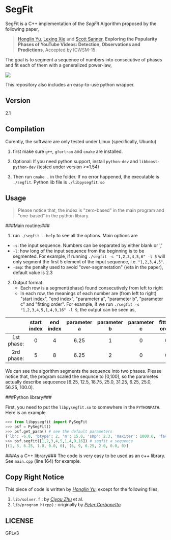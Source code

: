 SegFit
=========

SegFit is a C++ implementation of the *SegFit* Algorithm proposed by the following paper,


>[Honglin Yu](http://yuhonglin.github.io/), [Lexing Xie](http://users.cecs.anu.edu.au/~xlx/) and [Scott Sanner](http://users.cecs.anu.edu.au/~ssanner/), **Exploring the Popularity Phases of YouTube Videos: Detection, Observations and Predictions**, Accepted by ICWSM-15



The goal is to segment a sequence of numbers into consecutive of phases and fit each of them with a generalized power-law,


<img style="display: block; margin-left: auto; margin-right: auto;" src="http://www.sciweavers.org/upload/Tex2Img_1426051911/render.png">



This repository also includes an easy-to-use python wrapper.

Version
-------
2.1

Compilation
-----------
Curently, the software are only tested under Linux (specifically, Ubuntu)

1. first make sure ```g++```, ```gfortran``` and ```cmake``` are installed.

2. Optional: If you need python support, install ```python-dev``` and ```libboost-python-dev``` (tested under version >=1.54)

3. Then run ```cmake .``` in the folder. If no error happened, the executable is ```./segfit```. Python lib file is ```./libpysegfit.so```


Usage
----

> Please notice that, the index is "zero-based" in the main program and "one-based" in the python library.

###Main routine:###

1. run ```./segfit --help``` to see all the options. Main options are
  * ```-s```: the input sequence. Numbers can be separated by either blank or ','
  * ```-l```: how long of the input sequence from the beginning is to be segmented. For example, if running ```./segfit -s "1,2,3,4,5,6" -l 5``` will only segment the first 5 element of the input sequence, i.e. ```"1,2,3,4,5"```.
  * ```-smp```: the penalty used to avoid "over-segmnetation" (\eta in the paper), default value is 2.3

2. Output format: 
   * Each row is a segment(phase) found consecutively from left to right
   * In each row, the meanings of each number are (from left to right) "start index", "end index", "parameter a", "parameter b", "parameter c" and "fitting order". For example, if we run ```./segfit -s "1,2,3,4,5,1,4,9,16" -l 9```, the output can be seen as,
   
|            | start index | end index | parameter a | parameter b | parameter c| fitting order |
|:----------:|:-----------:|:---------:|:-----------:|:-----------:|:----------:|:-------------:|
| 1st phase: |      0      |     4     |    6.25     |      1      |      0     |       0       |
| 2rd phase: |      5      |     8     |    6.25     |      2      |      0     |       0       |

We can see the algorithm segments the sequence into two phases. Please notice that, the program scaled the sequnce to [0,100], so the parametes actually describe sequcence [6.25, 12.5, 18.75, 25.0, 31.25, 6.25, 25.0, 56.25, 100.0].


###Python library###

First, you need to put the ```libpysegfit.so``` to somewhere in the ```PYTHONPATH```. Here is an example

```python
>>> from libpysegfit import PySegFit
>>> psf = PySegFit()
>>> psf.get_para() # see the default parameters
{'lb': -6.0, 'btype': 2, 'm': 15.0, 'smp': 2.3, 'maxiter': 1000.0, 'factr': 5000.0, 'pgtol': 1e-05, 'ub': 6.0}
>>> psf.segfit([1,2,3,4,5,1,4,9,16]) # segfit a sequence
[(1, 5, 6.25, 1.0, 0.0, 0), (6, 9, 6.25, 2.0, 0.0, 0)]
```

###As a C++ library###
The code is very easy to be used as an c++ library. See ```main.cpp``` (line 164) for example.
   
Copy Right Notice
-----------------
This piece of code is written by [*Honglin Yu*](http://yuhonglin.github.io/), except for the following files,

1. ```lib/solver.f``` : by [*Ciyou Zhu*](http://users.iems.northwestern.edu/~nocedal/lbfgsb.html) et al.
2. ```lib/program.h(cpp)``` : originally by [*Peter Carbonetto*](http://www.cs.ubc.ca/~pcarbo/lbfgsb-for-matlab.html)

LICENSE
-------
GPLv3

